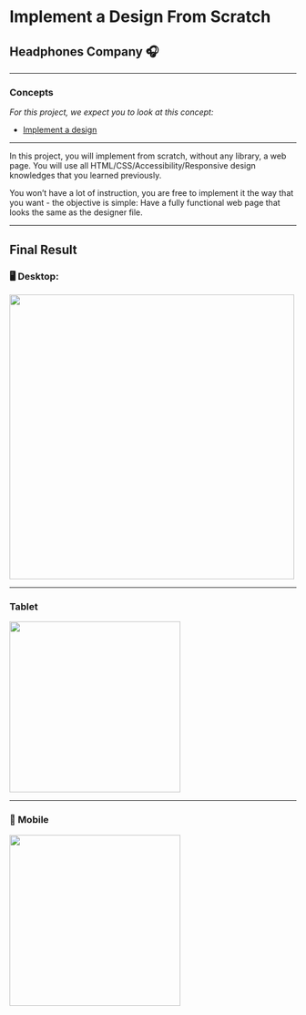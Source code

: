 # Implement a Design From Scratch
## Headphones Company :headphones:
---
### Concepts
*For this project, we expect you to look at this concept:*
* [Implement a design](https://intranet.hbtn.io/concepts/963)

---

In this project, you will implement from scratch, without any library, a web page. You will use all HTML/CSS/Accessibility/Responsive design knowledges that you learned previously.

You won’t have a lot of instruction, you are free to implement it the way that you want - the objective is simple: Have a fully functional web page that looks the same as the designer file.

---

## Final Result
### :desktop_computer: Desktop:
<img src="images/headphones_desktop.png" width="500">

---

###  Tablet
<img src="images/headphones_tablet.png" width="300">

---

### :iphone: Mobile
<img src="images/headphones_mobile.png" width="300">
